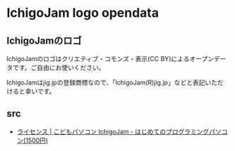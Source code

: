 # IchigoJam logo opendata

## IchigoJamのロゴ

IchigoJamのロゴはクリエティブ・コモンズ・表示(CC BY)によるオープンデータです。ご自由にお使いください。

IchigoJamはjig.jpの登録商標なので、「IchigoJam(R)jig.jp」などと表記いただけると幸いです。

## src

- [ライセンス | こどもパソコン IchigoJam - はじめてのプログラミングパソコン(1500円)](https://ichigojam.net/license.html#opendata)
 
